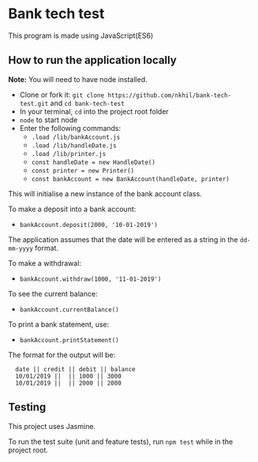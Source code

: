 # Bank tech test

This program is made using JavaScript(ES6)

## How to run the application locally
**Note:** You will need to have node installed. 

- Clone or fork it: `git clone https://github.com/nkhil/bank-tech-test.git` and `cd bank-tech-test`
- In your terminal, `cd` into the project root folder
- `node` to start node
- Enter the following commands: 
  - `.load /lib/bankAccount.js`
  - `.load /lib/handleDate.js`
  - `.load /lib/printer.js`
  - `const handleDate = new HandleDate()`
  - `const printer = new Printer()`
  - `const bankAccount = new BankAccount(handleDate, printer)`

This will initialise a new instance of the bank account class.

To make a deposit into a bank account: 

- `bankAccount.deposit(2000, '10-01-2019')`

The application assumes that the date will be entered as a string in the `dd-mm-yyyy` format. 

To make a withdrawal: 

- `bankAccount.withdraw(1000, '11-01-2019')`

To see the current balance: 

- `bankAccount.currentBalance()`

To print a bank statement, use: 

- `bankAccount.printStatement()`

The format for the output will be: 

```
  date || credit || debit || balance
  10/01/2019 ||  || 1000 || 3000
  10/01/2019 ||  || 2000 || 2000
```

## Testing

This project uses Jasmine. 

To run the test suite (unit and feature tests), run `npm test` while in the project root. 

